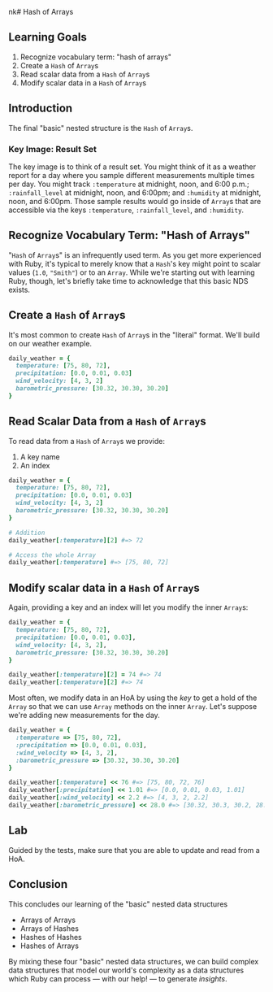 nk# Hash of Arrays

## Learning Goals

1. Recognize vocabulary term: "hash of arrays"
2. Create a `Hash` of `Array`s
3. Read scalar data from a `Hash` of `Array`s
4. Modify scalar data in a `Hash` of `Array`s

## Introduction

The final "basic" nested structure is the `Hash` of `Array`s.

### Key Image: Result Set

The key image is to think of a result set. You might think of it as a weather
report for a day where you sample different measurements multiple times per
day. You might track `:temperature` at midnight, noon, and 6:00 p.m.;
`:rainfall_level` at midnight, noon, and 6:00pm; and `:humidity` at midnight,
noon, and 6:00pm. Those sample results would go inside of `Array`s that are
accessible via the keys `:temperature`, `:rainfall_level`, and `:humidity`.

## Recognize Vocabulary Term: "Hash of Arrays"

"`Hash` of `Array`s" is an infrequently used term. As you get more experienced
with Ruby, it's typical to merely know that a `Hash`'s key might point to
scalar values (`1.0`, `"Smith"`) or to an `Array`. While we're starting out
with learning Ruby, though, let's briefly take time to acknowledge that this
basic NDS exists.

## Create a `Hash` of `Array`s

It's most common to create `Hash` of `Array`s in the "literal" format. We'll
build on our weather example.

```ruby
daily_weather = {
  temperature: [75, 80, 72],
  precipitation: [0.0, 0.01, 0.03]
  wind_velocity: [4, 3, 2]
  barometric_pressure: [30.32, 30.30, 30.20]
}
```

## Read Scalar Data from a `Hash` of `Array`s

To read data from a `Hash` of `Array`s we provide:

1. A key name
2. An index

```ruby
daily_weather = {
  temperature: [75, 80, 72],
  precipitation: [0.0, 0.01, 0.03]
  wind_velocity: [4, 3, 2]
  barometric_pressure: [30.32, 30.30, 30.20]
}

# Addition
daily_weather[:temperature][2] #=> 72

# Access the whole Array
daily_weather[:temperature] #=> [75, 80, 72]

```

## Modify scalar data in a `Hash` of `Array`s

Again, providing a key and an index will let you modify the inner `Array`s:

```ruby
daily_weather = {
  temperature: [75, 80, 72],
  precipitation: [0.0, 0.01, 0.03],
  wind_velocity: [4, 3, 2],
  barometric_pressure: [30.32, 30.30, 30.20]
}

daily_weather[:temperature][2] = 74 #=> 74
daily_weather[:temperature][2] #=> 74
```

Most often, we modify data in an HoA by using the _key_ to get a hold of the
`Array` so that we can use `Array` methods on the inner `Array`. Let's suppose
we're adding new measurements for the day.

```ruby
daily_weather = {
  :temperature => [75, 80, 72],
  :precipitation => [0.0, 0.01, 0.03],
  :wind_velocity => [4, 3, 2],
  :barometric_pressure => [30.32, 30.30, 30.20]
}

daily_weather[:temperature] << 76 #=> [75, 80, 72, 76]
daily_weather[:precipitation] << 1.01 #=> [0.0, 0.01, 0.03, 1.01]
daily_weather[:wind_velocity] << 2.2 #=> [4, 3, 2, 2.2]
daily_weather[:barometric_pressure] << 28.0 #=> [30.32, 30.3, 30.2, 28.0]
```

## Lab

Guided by the tests, make sure that you are able to update and read from a HoA.

## Conclusion

This concludes our learning of the "basic" nested data structures

* Arrays of Arrays
* Arrays of Hashes
* Hashes of Hashes
* Hashes of Arrays

By mixing these four "basic" nested data structures, we can build complex data
structures that model our world's complexity as a data structures which Ruby
can process &mdash; with our help! &mdash; to generate _insights_.
